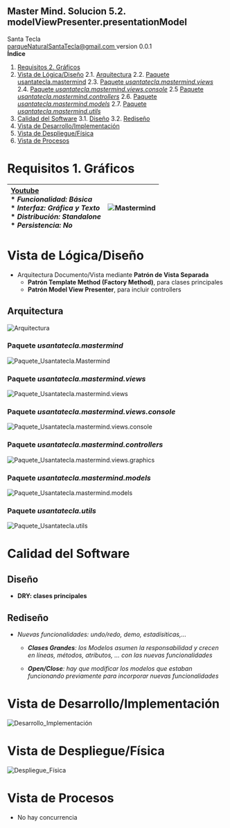 ## Master Mind. Solucion 5.2. modelViewPresenter.presentationModel
Santa Tecla  
[parqueNaturalSantaTecla@gmail.com ](mailto:parqueNaturalSantaTecla@gmail.com )
version 0.0.1  
**Índice** 
1. [Requisitos 2. Gráficos](#requisitos-1-gráficos)
2. [Vista de Lógica/Diseño](#vista-de-lógicadiseño)
2.1. [Arquitectura](#arquitectura)
2.2. [Paquete usantatecla.mastermind](#paquete-usantateclamastermind)
2.3. [Paquete *usantatecla.mastermind.views*](#paquete-usantateclamastermindviews)
2.4. [Paquete *usantatecla.mastermind.views.console*](#paquete-usantateclamastermindviewsconsole)
2.5  [Paquete *usantatecla.mastermind.controllers*](#paquete-usantateclamastermindcontrollers)
2.6. [Paquete *usantatecla.mastermind.models*](#paquete-usantateclamastermindmodels)
2.7. [Paquete *usantatecla.mastermind.utils*](#paquete-usantateclautils)
3. [Calidad del Software](#calidad-del-software)
3.1. [Diseño](#diseño)
3.2. [Rediseño](#rediseño)
4. [Vista de Desarrollo/Implementación](#vista-de-desarrolloimplementación)
5. [Vista de Despliegue/Física](#vista-de-desplieguefísica)
6. [Vista de Procesos](#vista-de-procesos)

# Requisitos 1. Gráficos

| [Youtube](https://www.youtube.com/watch?v=2-hTeg2M6GQ) <br/> * _Funcionalidad: **Básica**_ <br/> * _Interfaz: **Gráfica** y **Texto**_ <br/> * _Distribución: **Standalone**_ <br/> * _Persistencia: **No**_  | ![Mastermind](docs/images/mastermind.jpg) |  
| :------- | :------: |

# Vista de Lógica/Diseño
  - Arquitectura Documento/Vista mediante **Patrón de Vista Separada**
    * **Patrón Template Method (Factory Method)**, para clases principales
    * **Patrón Model View Presenter**, para incluir controllers

## Arquitectura

![Arquitectura](./docs/diagrams/out/arquitectura/arquitectura.svg)

### Paquete *usantatecla.mastermind*

![Paquete_Usantatecla.Mastermind](./docs/diagrams/out/paquetes/usantatecla.mastermind.svg)

### Paquete *usantatecla.mastermind.views*

![Paquete_Usantatecla.mastermind.views](./docs/diagrams/out/paquetes/usantatecla.mastermind.views.svg)

### Paquete *usantatecla.mastermind.views.console*

![Paquete_Usantatecla.mastermind.views.console](./docs/diagrams/out/paquetes/usantatecla.mastermind.views.console.svg)

### Paquete *usantatecla.mastermind.controllers*

![Paquete_Usantatecla.mastermind.views.graphics](./docs/diagrams/out/paquetes/usantatecla.mastermind.controllers.svg)

### Paquete *usantatecla.mastermind.models*

![Paquete_Usantatecla.mastermind.models](./docs/diagrams/out/paquetes/usantatecla.mastermind.models.svg)

### Paquete *usantatecla.utils*

![Paquete_Usantatecla.utils](./docs/diagrams/out/paquetes/usantatecla.utils.svg)

# Calidad del Software

## Diseño

  - **DRY: clases principales**

## Rediseño

  - *Nuevas funcionalidades: undo/redo, demo, estadísiticas,…​*
    
      - ***Clases Grandes**: los Modelos asumen la responsabilidad y
        crecen en líneas, métodos, atributos, …​ con las nuevas
        funcionalidades*
    
      - ***Open/Close**: hay que modificar los modelos que estaban
        funcionando previamente para incorporar nuevas funcionalidades*

# Vista de Desarrollo/Implementación

![Desarrollo_Implementación](./docs/diagrams/out/vistas/desarrollo_implementacion.svg)

# Vista de Despliegue/Física

![Despliegue_Física](./docs/diagrams/out/vistas/despliegue_fisica.svg)

# Vista de Procesos
  - No hay concurrencia

